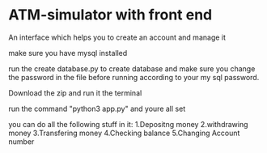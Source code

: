 # ATM-simulator with front end
An interface which helps you to create an account and manage it

make sure you have mysql installed

run the create database.py to create database
and make sure you change the password in the file before running according to your my sql password.

Download the zip and run it the terminal

run the command "python3 app.py"
and youre all set 

you can do all the following stuff in it:
1.Depositng money
2.withdrawing money
3.Transfering money
4.Checking balance
5.Changing Account number 
